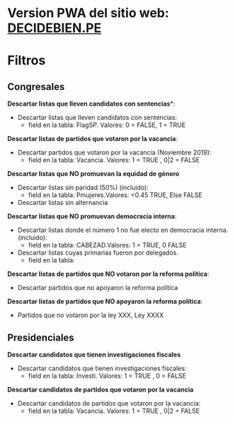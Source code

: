# Version PWA del sitio web: [DECIDEBIEN.PE](http://decidebien.pe)

# Filtros

## Congresales

**Descartar listas que lleven candidatos con sentencias***:
- Descartar listas que lleven candidatos con sentencias:
    + field en la tabla: FlagSP. Valores: 0 = FALSE, 1 = TRUE

**Descartar listas de partidos que votaron por la vacancia**:
- Descartar partidos que votaron por la vacancia (Noviembre 2019):
    + field en la tabla: Vacancia. Valores: 1 = TRUE , 0|2 = FALSE

**Descartar listas que NO promuevan la equidad de género**
- Descartar listas sin paridad (50%) (incluido): 
    + field en la tabla: Pmujeres.Valores:  <0.45 TRUE, Else FALSE
- Descartar listas sin alternancia  

**Descartar listas que NO promuevan democracia interna**:  
- Descartar listas donde el número 1 no fue electo en democracia interna.(incluido):
    + field en la tabla: CABEZAD.Valores:  1 = TRUE, 0 FALSE
- Descartar listas cuyas primarias fueron por delegados.
    + field en la tabla:

**Descartar listas de partidos que NO votaron por la reforma política**:
- Descartar partidos que no apoyaron la reforma política

**Descartar listas de partidos que NO apoyaron la reforma política**:
- Partidos que no votaron por la ley XXX, Ley XXXX

## Presidenciales

**Descartar candidatos que tienen investigaciones fiscales** 
- Descartar candidatos que tienen investigaciones fiscales:
    + field en la tabla: Investi. Valores: 1 = TRUE , 0 = FALSE

**Descartar candidatos de partidos que votaron por la vacancia**
- Descartar candidatos de partidos que votaron por la vacancia:
    + field en la tabla: Vacancia. Valores: 1 = TRUE , 0|2 = FALSE

